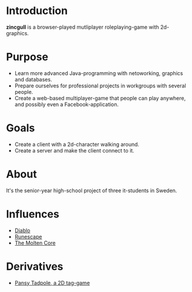 # Introduction #

**zincgull** is a browser-played mutliplayer roleplaying-game with 2d-graphics.

# Purpose #

  * Learn more advanced Java-programming with netoworking, graphics and databases.
  * Prepare ourselves for professional projects in workgroups with several people.
  * Create a web-based multiplayer-game that people can play anywhere, and possibly even a Facebook-application.

# Goals #

  * Create a client with a 2d-character walking around.
  * Create a server and make the client connect to it.

# About #

It's the senior-year high-school project of three it-students in Sweden.

# Influences #

  * [Diablo](http://us.blizzard.com/en-us/games/d2/)
  * [Runescape](http://www.runescape.com/)
  * [The Molten Core](http://www.worldofwarcraft.com/moltencore/)

# Derivatives #

  * [Pansy Tadpole, a 2D tag-game](http://code.google.com/p/pansytadpole/)